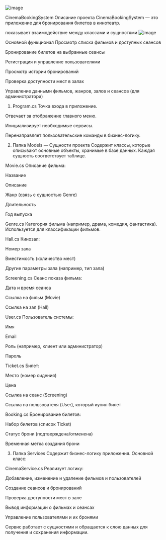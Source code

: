 

![image](https://github.com/user-attachments/assets/a3403d24-863e-4639-ac9a-630aecf150e7)

CinemaBookingSystem
Описание проекта
CinemaBookingSystem — это приложение для бронирования билетов в кинотеатр.

показывает взаимодействие между классами и сущностями
![image](https://github.com/user-attachments/assets/a3403d24-863e-4639-ac9a-630aecf150e7)

Основной функционал
Просмотр списка фильмов и доступных сеансов

Бронирование билетов на выбранные сеансы

Регистрация и управление пользователями

Просмотр истории бронирований

Проверка доступности мест в залах

Управление данными фильмов, жанров, залов и сеансов (для администратора)


1. Program.cs
Точка входа в приложение.

Отвечает за отображение главного меню.

Инициализирует необходимые сервисы.

Перенаправляет пользовательские команды в бизнес-логику.

2. Папка Models — Сущности проекта
Содержит классы, которые описывают основные объекты, хранимые в базе данных. Каждая сущность соответствует таблице.

Movie.cs
Описание фильма:

Название

Описание

Жанр (связь с сущностью Genre)

Длительность

Год выпуска

Genre.cs
Категория фильма (например, драма, комедия, фантастика).
Используется для классификации фильмов.

Hall.cs
Кинозал:

Номер зала

Вместимость (количество мест)

Другие параметры зала (например, тип зала)

Screening.cs
Сеанс показа фильма:

Дата и время сеанса

Ссылка на фильм (Movie)

Ссылка на зал (Hall)

User.cs
Пользователь системы:

Имя

Email

Роль (например, клиент или администратор)

Пароль 

Ticket.cs
Билет:

Место (номер сидения)

Цена

Ссылка на сеанс (Screening)

Ссылка на пользователя (User), который купил билет

Booking.cs
Бронирование билетов:

Набор билетов (список Ticket)

Статус брони (подтверждена/отменена)

Временная метка создания брони

3. Папка Services
Содержит бизнес-логику приложения.
Основной класс:

CinemaService.cs
Реализует логику:

Добавление, изменение и удаление фильмов и пользователей

Создание сеансов и бронирований

Проверка доступности мест в зале

Вывод информации о фильмах и сеансах

Управление пользователями и их бронями

Сервис работает с сущностями и обращается к слою данных для получения и сохранения информации.




